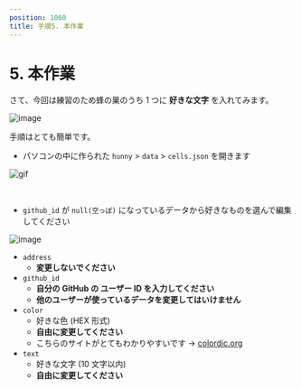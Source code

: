 ```yaml
---
position: 1060
title: 手順5. 本作業
---
```


# 5. 本作業

さて、今回は練習のため蜂の巣のうち 1 つに **好きな文字** を入れてみます。

![image](/gif/app.png)

手順はとても簡単です。

- パソコンの中に作られた `hunny` > `data` > `cells.json` を開きます

![gif](/gif/folder.gif)

<br />

- `github_id` が `null(空っぽ)` になっているデータから好きなものを選んで編集してください

![image](/gif/data-json.png)

- `address`
  - **変更しないでください**
- `github_id`
  - **自分の GitHub の ユーザー ID を入力してください**
  - **他のユーザーが使っているデータを変更してはいけません**
- `color`
  - 好きな色 (HEX 形式)
  - **自由に変更してください**
  - こちらのサイトがとてもわかりやすいです → [colordic.org](https://www.colordic.org/)
- `text`
  - 好きな文字 (10 文字以内)
  - **自由に変更してください**
